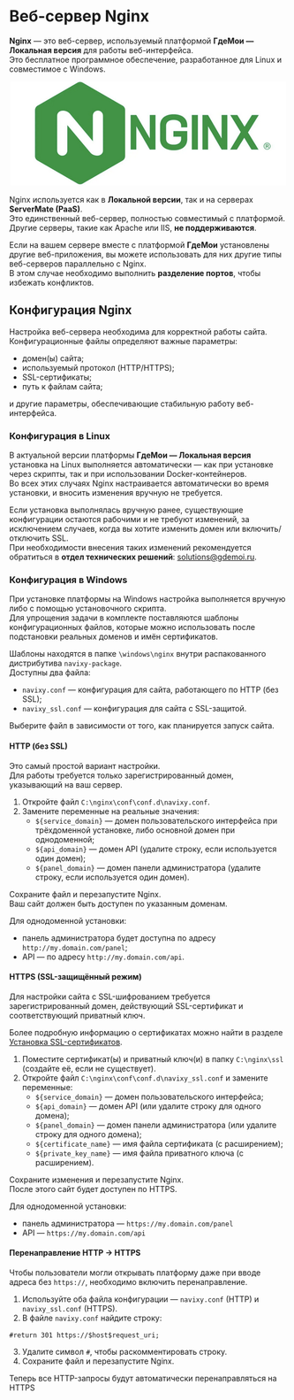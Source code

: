 # Веб-сервер Nginx

**Nginx** — это веб-сервер, используемый платформой **ГдеМои — Локальная версия** для работы веб-интерфейса.  
Это бесплатное программное обеспечение, разработанное для Linux и совместимое с Windows.

<div align="center">
<img src="../../../on-premise/on-premise/configuration/attachments/Nginx_server.png" alt="Логотип Nginx">
</div>

Nginx используется как в **Локальной версии**, так и на серверах **ServerMate (PaaS)**.  
Это единственный веб-сервер, полностью совместимый с платформой.  
Другие серверы, такие как Apache или IIS, **не поддерживаются**.

Если на вашем сервере вместе с платформой **ГдеМои** установлены другие веб-приложения, вы можете использовать для них другие типы веб-серверов параллельно с Nginx.  
В этом случае необходимо выполнить **разделение портов**, чтобы избежать конфликтов.

## Конфигурация Nginx

Настройка веб-сервера необходима для корректной работы сайта. Конфигурационные файлы определяют важные параметры:

* домен(ы) сайта;
* используемый протокол (HTTP/HTTPS);
* SSL-сертификаты;
* путь к файлам сайта;

и другие параметры, обеспечивающие стабильную работу веб-интерфейса.

### Конфигурация в Linux

В актуальной версии платформы **ГдеМои — Локальная версия** установка на Linux выполняется автоматически — как при установке через скрипты, так и при использовании Docker-контейнеров.  
Во всех этих случаях Nginx настраивается автоматически во время установки, и вносить изменения вручную не требуется.

Если установка выполнялась вручную ранее, существующие конфигурации остаются рабочими и не требуют изменений, за исключением случаев, когда вы хотите изменить домен или включить/отключить SSL.  
При необходимости внесения таких изменений рекомендуется обратиться в **отдел технических решений**: [solutions@gdemoi.ru](mailto:solutions@gdemoi.ru).

### Конфигурация в Windows

При установке платформы на Windows настройка выполняется вручную либо с помощью установочного скрипта.  
Для упрощения задачи в комплекте поставляются шаблоны конфигурационных файлов, которые можно использовать после подстановки реальных доменов и имён сертификатов.

Шаблоны находятся в папке `\windows\nginx` внутри распакованного дистрибутива `navixy-package`.  
Доступны два файла:

* `navixy.conf` — конфигурация для сайта, работающего по HTTP (без SSL);
* `navixy_ssl.conf` — конфигурация для сайта с SSL-защитой.

Выберите файл в зависимости от того, как планируется запуск сайта.

#### HTTP (без SSL)

Это самый простой вариант настройки.  
Для работы требуется только зарегистрированный домен, указывающий на ваш сервер.

1. Откройте файл `C:\nginx\conf\conf.d\navixy.conf`.
2. Замените переменные на реальные значения:
   * `${service_domain}` — домен пользовательского интерфейса при трёхдоменной установке, либо основной домен при однодоменной;
   * `${api_domain}` — домен API (удалите строку, если используется один домен);
   * `${panel_domain}` — домен панели администратора (удалите строку, если используется один домен).

Сохраните файл и перезапустите Nginx.  
Ваш сайт должен быть доступен по указанным доменам.

Для однодоменной установки:
* панель администратора будет доступна по адресу `http://my.domain.com/panel`;
* API — по адресу `http://my.domain.com/api`.

#### HTTPS (SSL-защищённый режим)

Для настройки сайта с SSL-шифрованием требуется зарегистрированный домен, действующий SSL-сертификат и соответствующий приватный ключ.

Более подробную информацию о сертификатах можно найти в разделе  
[Установка SSL-сертификатов](ssl-certificates/ssl-certificates-installation.md).

1. Поместите сертификат(ы) и приватный ключ(и) в папку `C:\nginx\ssl` (создайте её, если не существует).
2. Откройте файл `C:\nginx\conf\conf.d\navixy_ssl.conf` и замените переменные:
   * `${service_domain}` — домен пользовательского интерфейса;
   * `${api_domain}` — домен API (или удалите строку для одного домена);
   * `${panel_domain}` — домен панели администратора (или удалите строку для одного домена);
   * `${certificate_name}` — имя файла сертификата (с расширением);
   * `${private_key_name}` — имя файла приватного ключа (с расширением).

Сохраните изменения и перезапустите Nginx.  
После этого сайт будет доступен по HTTPS.

Для однодоменной установки:
* панель администратора — `https://my.domain.com/panel`
* API — `https://my.domain.com/api`

#### Перенаправление HTTP → HTTPS

Чтобы пользователи могли открывать платформу даже при вводе адреса без `https://`, необходимо включить перенаправление.

1. Используйте оба файла конфигурации — `navixy.conf` (HTTP) и `navixy_ssl.conf` (HTTPS).
2. В файле `navixy.conf` найдите строку:
```
#return 301 https://$host$request_uri;
```
3. Удалите символ `#`, чтобы раскомментировать строку.
4. Сохраните файл и перезапустите Nginx.

Теперь все HTTP-запросы будут автоматически перенаправляться на HTTPS
